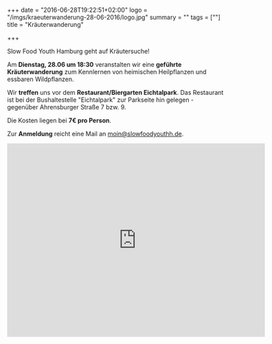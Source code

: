 +++
date = "2016-06-28T19:22:51+02:00"
logo = "/imgs/kraeuterwanderung-28-06-2016/logo.jpg"
summary = ""
tags = [""]
title = "Kräuterwanderung"

+++

Slow Food Youth Hamburg geht auf Kräutersuche!

Am **Dienstag, 28.06 um 18:30** veranstalten wir eine **geführte Kräuterwanderung** zum Kennlernen von heimischen Heilpflanzen und essbaren Wildpflanzen.

Wir **treffen** uns vor dem **Restaurant/Biergarten Eichtalpark**. Das Restaurant ist bei der Bushaltestelle "Eichtalpark" zur Parkseite hin gelegen - gegenüber Ahrensburger Straße 7 bzw. 9.

Die Kosten liegen bei **7€ pro Person**.

Zur **Anmeldung** reicht eine Mail an [moin@slowfoodyouthh.de](mailto:moin@slowfoodyouthh.de).

<div class="map-responsive">
<iframe src="https://www.google.com/maps/embed?pb=!1m18!1m12!1m3!1d2368.865086156596!2d10.086623416180505!3d53.5780243800282!2m3!1f0!2f0!3f0!3m2!1i1024!2i768!4f13.1!3m3!1m2!1s0x0000000000000000%3A0xdf0e972af4428345!2sZum+Eichtalpark!5e0!3m2!1sen!2sde!4v1465326265254" width="600" height="450" frameborder="0" style="border:0" allowfullscreen></iframe>
</div>
